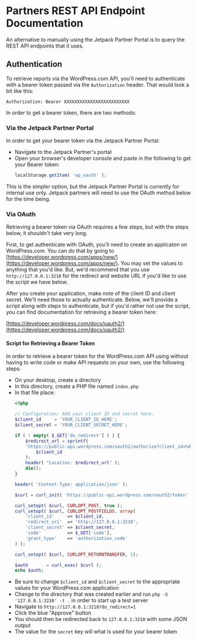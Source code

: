 # Partners REST API Endpoint Documentation

An alternative to manually using the Jetpack Partner Portal is to query the REST API endpoints that it uses.

## Authentication

To retrieve reports via the WordPress.com API, you'll need to authenticate with a bearer token passed via the `Authorization` header. That would look a bit like this:

```
Authorization: Bearer XXXXXXXXXXXXXXXXXXXXXXXXX
```

In order to get a bearer token, there are two methods:

### Via the Jetpack Partner Portal

In order to get your bearer token via the Jetpack Partner Portal:

- Navigate to the Jetpack Partner's portal
- Open your browser's developer console and paste in the following to get your Bearer token:
    ```javascript
    localStorage.getItem( 'wp_oauth' );
    ```

This is the simpler option, but the Jetpack Partner Portal is currently for internal use only. Jetpack partners will need to use the OAuth method below for the time being.

### Via OAuth

Retrieving a bearer token via OAuth requires a few steps, but with the steps below, it shouldn't take very long.

First, to get authenticate with OAuth, you'll need to create an applicaton on WordPress.com. You can do that by going to [https://developer.wordpress.com/apps/new/](https://developer.wordpress.com/apps/new/). You may set the values to anything that you'd like. But, we'd recommend that you use `http://127.0.0.1:3210` for the redirect and website URL if you'd like to use the script we have below.

After you create your application, make note of the client ID and client secret. We'll need those to actually authenticate. Below, we'll provide a script along with steps to authenticate, but if you'd rather not use the script, you can find documentation for retrieving a bearer token here:

[https://developer.wordpress.com/docs/oauth2/](https://developer.wordpress.com/docs/oauth2/)

#### Script for Retrieving a Bearer Token

In order to retrieve a bearer token for the WordPress.com API using without having to write code or make API requests on your own, use the following steps:

- On your desktop, create a directory
- In this directory, create a PHP file named `index.php`
- In that file place:
    ```php
    <?php

    // Configuration: Add your client ID and secret here.
    $client_id     = 'YOUR_CLIENT_ID_HERE';
    $client_secret = 'YOUR_CLIENT_SECRET_HERE';

    if ( ! empty( $_GET['do_redirect'] ) ) {
        $redirect_url = sprintf(
        'https://public-api.wordpress.com/oauth2/authorize?client_id=%d&response_type=code&    redirect_uri=http%%3A%%2F%%2F127.0.0.1%%3A3210&scope=global',
            $client_id
        );
        header( "Location: $redirect_url" );
        die();
    }

    header( 'Content-Type: application/json' );

    $curl = curl_init( 'https://public-api.wordpress.com/oauth2/token' );

    curl_setopt( $curl, CURLOPT_POST, true );
    curl_setopt( $curl, CURLOPT_POSTFIELDS, array(
        'client_id'     => $client_id,
        'redirect_uri'  => 'http://127.0.0.1:3210',
        'client_secret' => $client_secret,
        'code'          => $_GET['code'],
        'grant_type'    => 'authorization_code'
    ) );

    curl_setopt( $curl, CURLOPT_RETURNTRANSFER, 1);

    $auth       = curl_exec( $curl );
    echo $auth;
    ```
- Be sure to change `$client_id` and `$client_secret` to the appropriate values for your WordPress.com application
- Change to the directory that was created earlier and run `php -S '127.0.0.1:3210' -t .` in order to start up a test server
- Navigate to `http://127.0.0.1:3210?do_redirect=1`
- Click the blue "Approve" button
- You should then be redirected back to `127.0.0.1:3210` with some JSON output
- The value for the `secret` key will what is used for your bearer token
